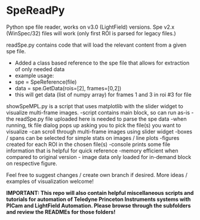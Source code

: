 # SpeReadPy
Python spe file reader, works on v3.0 (LightField) versions. Spe v2.x (WinSpec/32) files will work (only first ROI is parsed for legacy files.)

readSpe.py contains code that will load the relevant content from a given spe file.
- Added a class based reference to the spe file that allows for extraction of only needed data
- example usage:
- spe = SpeReference(file)
- data = spe.GetData(rois=[2], frames=[0,2])
- this will get data (list of numpy array) for frames 1 and 3 in roi #3 for file

showSpeMPL.py is a script that uses matplotlib with the slider widget to visualize multi-frame images.
  -script contains main block, so can run as-is
  -the readSpe.py file uploaded here is needed to parse the spe data
  -when running, tk file dialog pops up asking you to pick the file(s) you want to visualize
  -can scroll through multi-frame images using slider widget
  -boxes / spans can be selected for simple stats on images / line plots
  -figures created for each ROI in the chosen file(s)
  -console prints some file information that is helpful for quick reference
  -memory efficient when compared to original version - image data only loaded for in-demand block on respective figure.

Feel free to suggest changes / create own branch if desired.
More ideas / examples of visualization welcome!

**IMPORTANT: This repo will also contain helpful miscellaneous scripts and tutorials for automation of Teledyne Princeton Instruments systems with PICam and LightField Automation. Please browse through the subfolders and review the READMEs for those folders!**

